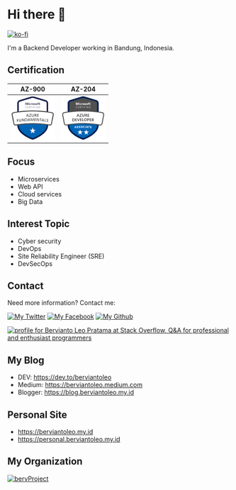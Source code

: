 # Hi there 👋

[![ko-fi](https://www.ko-fi.com/img/githubbutton_sm.svg)](https://ko-fi.com/I2I2YXS8)


I'm a Backend Developer working in Bandung, Indonesia.

## Certification

| AZ-900 | AZ-204 |
|:------:|:------:|
| <a href="https://www.youracclaim.com/badges/61a336e9-92a7-4c8c-aeee-a5c07bf3fae5/public_url"><img alt="AZ-900" width="100" height="100" src="https://raw.githubusercontent.com/berviantoleo/berviantoleo/master/microsoft-certified-azure-fundamentals.png" /></a> | <a href="https://www.youracclaim.com/badges/1ed42ba5-d7fe-4191-a5cb-90f86edcd33a/public_url"><img alt="AZ-204" width="100" height="100" src="https://raw.githubusercontent.com/berviantoleo/berviantoleo/master/azure-developer-associate-600x600.png" /></a> |

## Focus

* Microservices
* Web API
* Cloud services
* Big Data

## Interest Topic

* Cyber security
* DevOps
* Site Reliability Engineer (SRE)
* DevSecOps

## Contact

Need more information? Contact me:

[![My Twitter][1.1]][1]
[![My Facebook][2.1]][2]
[![My Github][3.1]][3]

<a href="https://stackoverflow.com/users/6948591/bervianto-leo-pratama"><img src="https://stackoverflow.com/users/flair/6948591.png" width="208" height="58" alt="profile for Bervianto Leo Pratama at Stack Overflow, Q&amp;A for professional and enthusiast programmers" title="profile for Bervianto Leo Pratama at Stack Overflow, Q&amp;A for professional and enthusiast programmers"></a>

## My Blog

* DEV: https://dev.to/berviantoleo
* Medium: https://berviantoleo.medium.com
* Blogger: https://blog.berviantoleo.my.id

## Personal Site

* https://berviantoleo.my.id
* https://personal.berviantoleo.my.id

## My Organization

[![bervProject][3.1]][4]


[1.1]: http://i.imgur.com/tXSoThF.png (twitter icon)
[2.1]: http://i.imgur.com/P3YfQoD.png (facebook icon)
[3.1]: http://i.imgur.com/0o48UoR.png (github icon)


[1]: https://twitter.com/berviantoleo
[2]: https://facebook.com/bervianto.leo
[3]: https://github.com/berviantoleo
[4]: https://github.com/bervProject
